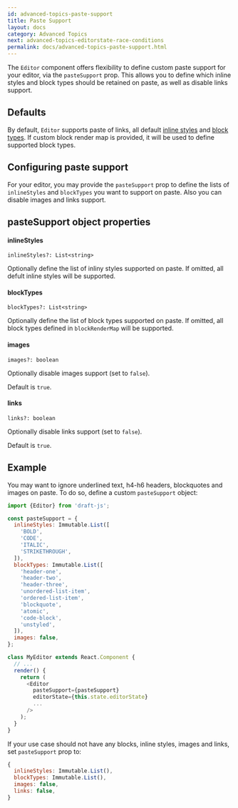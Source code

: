 ```yaml
---
id: advanced-topics-paste-support
title: Paste Support
layout: docs
category: Advanced Topics
next: advanced-topics-editorstate-race-conditions
permalink: docs/advanced-topics-paste-support.html
---
```


The `Editor` component offers flexibility to define custom paste support
for your editor, via the `pasteSupport` prop. This allows you to define which
inline styles and block types should be retained on paste, as well as disable
links support.

## Defaults

By default, `Editor` supports paste of links, all default
[inline styles](/docs/advanced-topics-inline-styles.html) and
[block types](/docs/advanced-topics-custom-block-render-map.html). If custom
block render map is provided, it will be used to define supported block types.

## Configuring paste support

For your editor, you may provide the `pasteSupport` prop to define the lists
of `inlineStyles` and `blockTypes` you want to support on paste. Also you can
disable images and links support.

## pasteSupport object properties

#### inlineStyles
```
inlineStyles?: List<string>
```
Optionally define the list of inliny styles supported on paste. If omitted, all
defult inline styles will be supported.

#### blockTypes
```
blockTypes?: List<string>
```
Optionally define the list of block types supported on paste. If omitted, all
block types defined in `blockRenderMap` will be supported.

#### images
```
images?: boolean
```
Optionally disable images support (set to `false`).

Default is `true`.

#### links
```
links?: boolean
```
Optionally disable links support (set to `false`).

Default is `true`.

## Example

You may want to ignore underlined text, h4-h6 headers, blockquotes and images
on paste. To do so, define a custom `pasteSupport` object:

```js
import {Editor} from 'draft-js';

const pasteSupport = {
  inlineStyles: Immutable.List([
    'BOLD',
    'CODE',
    'ITALIC',
    'STRIKETHROUGH',
  ]),
  blockTypes: Immutable.List([
    'header-one',
    'header-two',
    'header-three',
    'unordered-list-item',
    'ordered-list-item',
    'blockquote',
    'atomic',
    'code-block',
    'unstyled',
  ]),
  images: false,
};

class MyEditor extends React.Component {
  // ...
  render() {
    return (
      <Editor
        pasteSupport={pasteSupport}
        editorState={this.state.editorState}
        ...
      />
    );
  }
}
```

If your use case should not have any blocks, inline styles, images and links, set
`pasteSupport` prop to:
```js
{
  inlineStyles: Immutable.List(),
  blockTypes: Immutable.List(),
  images: false,
  links: false,
}
```
